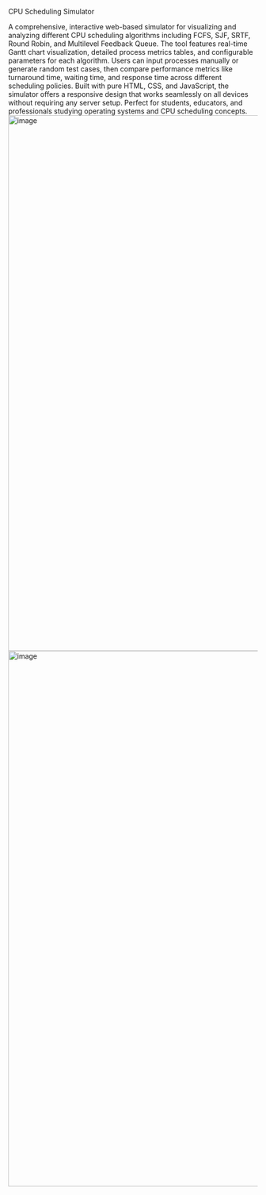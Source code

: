 CPU Scheduling Simulator

A comprehensive, interactive web-based simulator for visualizing and analyzing different CPU scheduling algorithms including FCFS, SJF, SRTF, Round Robin, and Multilevel Feedback Queue. The tool features real-time Gantt chart visualization, detailed process metrics tables, and configurable parameters for each algorithm. Users can input processes manually or generate random test cases, then compare performance metrics like turnaround time, waiting time, and response time across different scheduling policies. Built with pure HTML, CSS, and JavaScript, the simulator offers a responsive design that works seamlessly on all devices without requiring any server setup. Perfect for students, educators, and professionals studying operating systems and CPU scheduling concepts.
<img width="1920" height="1080" alt="image" src="https://github.com/user-attachments/assets/37837d54-ee33-48f0-90b6-a0310d4ffa55" />
<img width="1920" height="1080" alt="image" src="https://github.com/user-attachments/assets/13d0a956-885c-4ead-b92c-0adafc4f2ac2" />
